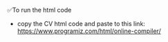 ✅To run the html code
- copy the CV html code and paste to this link: https://www.programiz.com/html/online-compiler/
